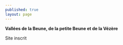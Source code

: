```yaml
---
published: true
layout: page
---
```

**Vallées de la Beune, de la petite Beune et de la Vézère**

Site inscrit